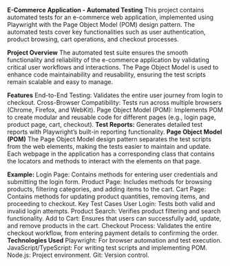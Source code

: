 
**E-Commerce Application - Automated Testing**
This project contains automated tests for an e-commerce web application, implemented using Playwright with the Page Object Model (POM) design pattern. The automated tests cover key functionalities such as user authentication, product browsing, cart operations, and checkout processes.

**Project Overview**
The automated test suite ensures the smooth functionality and reliability of the e-commerce application by validating critical user workflows and interactions. The Page Object Model is used to enhance code maintainability and reusability, ensuring the test scripts remain scalable and easy to manage.

**Features**
End-to-End Testing: Validates the entire user journey from login to checkout.
Cross-Browser Compatibility: Tests run across multiple browsers (Chrome, Firefox, and WebKit).
Page Object Model (POM): Implements POM to create modular and reusable code for different pages (e.g., login page, product page, cart, checkout).
**Test Reports:** Generates detailed test reports with Playwright’s built-in reporting functionality.
**Page Object Model (POM)**
The Page Object Model design pattern separates the test scripts from the web elements, making the tests easier to maintain and update. Each webpage in the application has a corresponding class that contains the locators and methods to interact with the elements on that page.

**Example:**
Login Page: Contains methods for entering user credentials and submitting the login form.
Product Page: Includes methods for browsing products, filtering categories, and adding items to the cart.
Cart Page: Contains methods for updating product quantities, removing items, and proceeding to checkout.
Key Test Cases
User Login: Tests both valid and invalid login attempts.
Product Search: Verifies product filtering and search functionality.
Add to Cart: Ensures that users can successfully add, update, and remove products in the cart.
Checkout Process: Validates the entire checkout workflow, from entering payment details to confirming the order.
**Technologies Used**
Playwright: For browser automation and test execution.
JavaScript/TypeScript: For writing test scripts and implementing POM.
Node.js: Project environment.
Git: Version control.
